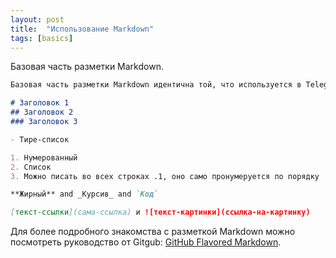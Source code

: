 ```yaml
---
layout: post
title:  "Использование Markdown"
tags: [basics]
---
```


Базовая часть разметки Markdown.

```markdown
Базовая часть разметки Markdown идентична той, что используется в Telegram

# Заголовок 1
## Заголовок 2
### Заголовок 3

- Тире-список

1. Нумерованный
2. Список
3. Можно писать во всех строках .1, оно само пронумеруется по порядку

**Жирный** and _Курсив_ and `Код`

[текст-ссылки](сама-ссылка) и ![текст-картинки](ссылка-на-картинку)
```

Для более подробного знакомства с разметкой Markdown можно посмотреть руководство от Gitgub: [GitHub Flavored Markdown](https://guides.github.com/features/mastering-markdown/).
